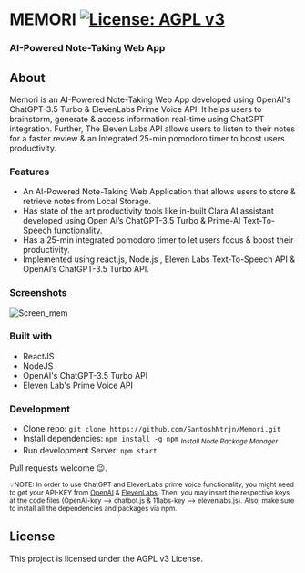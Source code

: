 # MEMORI [![License: AGPL v3](https://img.shields.io/badge/License-AGPL_v3-blue.svg)](https://www.gnu.org/licenses/agpl-3.0)
### AI-Powered Note-Taking Web App
## About
Memori is an AI-Powered Note-Taking Web App developed using OpenAI's ChatGPT-3.5 Turbo & ElevenLabs Prime Voice API. It helps users to brainstorm, generate & access information real-time using ChatGPT integration. Further, The Eleven Labs API allows users to listen to their notes for a faster review & an Integrated 25-min pomodoro timer to boost users productivity.
### Features
* An AI-Powered Note-Taking Web Application that allows users to store & retrieve notes from Local Storage.
* Has state of the art productivity tools like in-built Clara AI assistant developed using Open AI’s ChatGPT-3.5 Turbo & Prime-AI Text-To-Speech functionality.
* Has a 25-min integrated pomodoro timer to let users focus & boost their productivity.
* Implemented using react.js, Node.js , Eleven Labs Text-To-Speech API & OpenAI’s ChatGPT-3.5 Turbo API.

### Screenshots
![Screen_mem](https://github.com/Santosh-N/AI-Powered-Note-Taking-Web-App/assets/91065493/4ec0ff7a-4e85-49c3-a891-dbc2670eb639)



### Built with
* ReactJS
* NodeJS
* OpenAI's ChatGPT-3.5 Turbo API
* Eleven Lab's Prime Voice API

### Development
* Clone repo:
`git clone https://github.com/SantoshNtrjn/Memori.git`
* Install dependencies:
`npm install -g npm`  <sub>*Install Node Package Manager*</sub>
* Run development Server:
`npm start`

Pull requests welcome :wink:.

<sub>:bulb:NOTE: In order to use ChatGPT and ElevenLabs prime voice functionality, you might need to get your API-KEY from [OpenAI](https://platform.openai.com/account/api-keys) & [ElevenLabs](https://docs.elevenlabs.io/authentication/01-xi-api-key). Then, you may insert the respective keys at the code files (OpenAI-key --> chatbot.js & 11labs-key --> elevenlabs.js). Also, make sure to install all the dependencies and packages via npm.</sub>

## License
This project is licensed under the AGPL v3 License.
